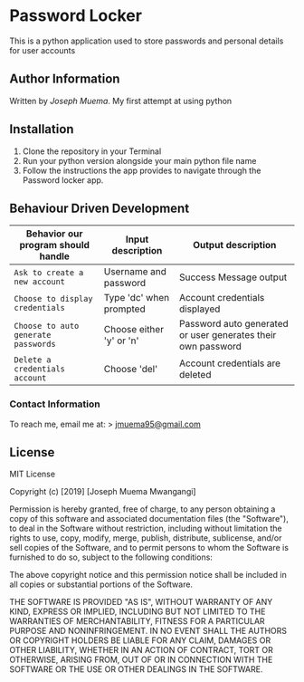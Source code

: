 # Password Locker

This is a python application used to store passwords and personal details for user accounts

## Author Information
Written by *Joseph Muema*. My first attempt at using python

## Installation

1. Clone the repository in your Terminal
2. Run your python version alongside your main python file name
3. Follow the instructions the app provides to navigate through the Password locker app.

## Behaviour Driven Development

| Behavior our program should handle | Input description |  Output description
| --- | --- | --- |
| `Ask to create a new account` | Username and password |  Success Message output
| `Choose to display credentials` | Type 'dc' when prompted |  Account credentials displayed
| `Choose to auto generate passwords` | Choose either 'y' or 'n' |  Password auto generated or user generates their own password
| `Delete a credentials account` | Choose 'del' | Account credentials are deleted


### Contact Information

To reach me, email me at: > jmuema95@gmail.com


## License
MIT License

Copyright (c) [2019] [Joseph Muema Mwangangi]

Permission is hereby granted, free of charge, to any person obtaining a copy
of this software and associated documentation files (the "Software"), to deal
in the Software without restriction, including without limitation the rights
to use, copy, modify, merge, publish, distribute, sublicense, and/or sell
copies of the Software, and to permit persons to whom the Software is
furnished to do so, subject to the following conditions:

The above copyright notice and this permission notice shall be included in all
copies or substantial portions of the Software.

THE SOFTWARE IS PROVIDED "AS IS", WITHOUT WARRANTY OF ANY KIND, EXPRESS OR
IMPLIED, INCLUDING BUT NOT LIMITED TO THE WARRANTIES OF MERCHANTABILITY,
FITNESS FOR A PARTICULAR PURPOSE AND NONINFRINGEMENT. IN NO EVENT SHALL THE
AUTHORS OR COPYRIGHT HOLDERS BE LIABLE FOR ANY CLAIM, DAMAGES OR OTHER
LIABILITY, WHETHER IN AN ACTION OF CONTRACT, TORT OR OTHERWISE, ARISING FROM,
OUT OF OR IN CONNECTION WITH THE SOFTWARE OR THE USE OR OTHER DEALINGS IN THE
SOFTWARE.
